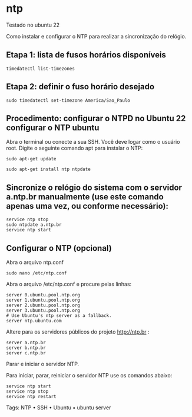 # ntp

Testado no ubuntu 22


Como instalar e configurar o NTP para realizar a sincronização do relógio.

 
## Etapa 1: lista de fusos horários disponíveis
 

```timedatectl list-timezones```
     

## Etapa 2: definir o fuso horário desejado
 

```sudo timedatectl set-timezone America/Sao_Paulo```
     

 
## Procedimento: configurar o NTPD no Ubuntu 22 configurar o NTP ubuntu

Abra o terminal ou conecte a sua SSH. Você deve logar como o usuário root. Digite o seguinte comando apt para instalar o NTP:

```
sudo apt-get update

sudo apt-get install ntp ntpdate
```     

## Sincronize o relógio do sistema com o servidor a.ntp.br manualmente (use este comando apenas uma vez, ou conforme necessário):

```
service ntp stop
sudo ntpdate a.ntp.br
service ntp start
```
 

## Configurar o NTP (opcional)     

Abra o arquivo ntp.conf

```
sudo nano /etc/ntp.conf     
```

Abra o arquivo /etc/ntp.conf e procure pelas linhas:

```
server 0.ubuntu.pool.ntp.org
server 1.ubuntu.pool.ntp.org
server 2.ubuntu.pool.ntp.org
server 3.ubuntu.pool.ntp.org
# Use Ubuntu's ntp server as a fallback.
server ntp.ubuntu.com
```     

Altere para os servidores públicos do projeto http://ntp.br :

```
server a.ntp.br
server b.ntp.br
server c.ntp.br
```
     

Parar e iniciar o servidor NTP.

 

Para iniciar, parar, reiniciar o servidor NTP use os comandos abaixo:

```
service ntp start
service ntp stop
service ntp restart
```


Tags: NTP • SSH • Ubuntu • ubuntu server
